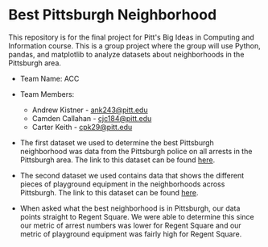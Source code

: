 # Best Pittsburgh Neighborhood
This repository is for the final project for Pitt's Big Ideas in Computing and Information course. This is a group project where the group will use Python, pandas, and matplotlib to analyze datasets about neighborhoods in the Pittsburgh area.

* Team Name: ACC
* Team Members:
  * Andrew Kistner - ank243@pitt.edu
  * Camden Callahan - cjc184@pitt.edu
  * Carter Keith - cpk29@pitt.edu

* The first dataset we used to determine the best Pittsburgh neighborhood was data from the Pittsburgh police on all arrests in the Pittsburgh area. The link to this dataset can be found [here](https://data.wprdc.org/dataset/arrest-data).
* The second dataset we used contains data that shows the different pieces of playground equipment in the neighborhoods across Pittsburgh. The link to this dataset can be found [here](https://data.wprdc.org/dataset/playground-equipment).
* When asked what the best neighborhood is in Pittsburgh, our data points straight to Regent Square. We were able to determine this since our metric of arrest numbers was lower for Regent Square and our metric of playground equipment was fairly high for Regent Square.
